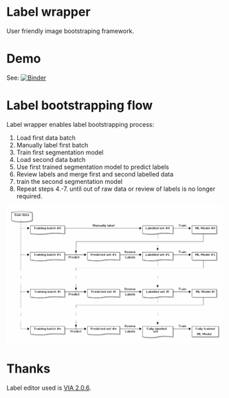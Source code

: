 # Label wrapper

User friendly image bootstraping framework.

# Demo
See: [![Binder](https://mybinder.org/badge_logo.svg)](https://mybinder.org/v2/gh/rok/label-wrapper-demo/master?filepath=label_wrapper.ipynb)

# Label bootstrapping flow

Label wrapper enables label bootstrapping process:
1. Load first data batch
1. Manually label first batch
1. Train first segmentation model
1. Load second data batch
1. Use first trained segmentation model to predict labels
1. Review labels and merge first and second labelled data
1. train the second segmentation model
1. Repeat steps 4.-7. until out of raw data or review of labels is no longer required.

![Label bootstrapping](docs/diagram.png)


# Thanks

Label editor used is [VIA 2.0.6](https://gitlab.com/vgg/via/raw/via-2.0.6/via.html).